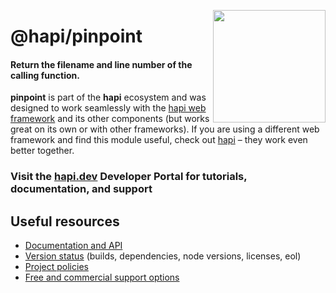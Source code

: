 <a href="https://hapi.dev"><img src="https://raw.githubusercontent.com/hapijs/assets/master/images/family.png" width="180px" align="right" /></a>

# @hapi/pinpoint

#### Return the filename and line number of the calling function.

**pinpoint** is part of the **hapi** ecosystem and was designed to work seamlessly with the [hapi web framework](https://hapi.dev) and its other components (but works great on its own or with other frameworks). If you are using a different web framework and find this module useful, check out [hapi](https://hapi.dev) – they work even better together.

### Visit the [hapi.dev](https://hapi.dev) Developer Portal for tutorials, documentation, and support

## Useful resources

- [Documentation and API](https://hapi.dev/family/pinpoint/)
- [Version status](https://hapi.dev/resources/status/#pinpoint) (builds, dependencies, node versions, licenses, eol)
- [Project policies](https://hapi.dev/policies/)
- [Free and commercial support options](https://hapi.dev/support/)
